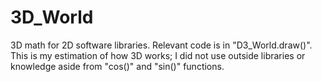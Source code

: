 # 3D_World
3D math for 2D software libraries. Relevant code is in "D3_World.draw()". This is my estimation of how 3D works; I did not use outside libraries or knowledge aside from "cos()" and "sin()" functions.
